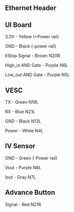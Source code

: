 ## Ethernet Header

## UI Board
3.3V - Yellow (+Power rail)

GND - Black (-power rail)

EStop Signal - Brown N20R

High_in AND Gate - Purple N6L

Low_out AND Gate - Purple N5L

## VESC
TX - Green N19L

RX - Blue N21L

GND - Black N13L

Power - White N4L

## IV Sensor
GND - Green (-Power rail)

Vout - Purple N8L

Iout - Gray N7L

## Advance Button
Signal - Red N21R
